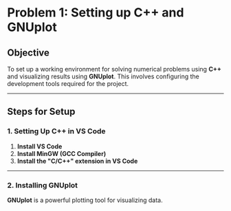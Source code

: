 # Problem 1: Setting up C++ and GNUplot

## Objective

To set up a working environment for solving numerical problems using **C++** and visualizing results using **GNUplot**. This involves configuring the development tools required for the project.

---

## Steps for Setup

### 1. Setting Up C++ in VS Code
1. **Install VS Code**
2. **Install MinGW (GCC Compiler)**
3. **Install the "C/C++" extension in VS Code**

---

### 2. Installing GNUplot
**GNUplot** is a powerful plotting tool for visualizing data.

